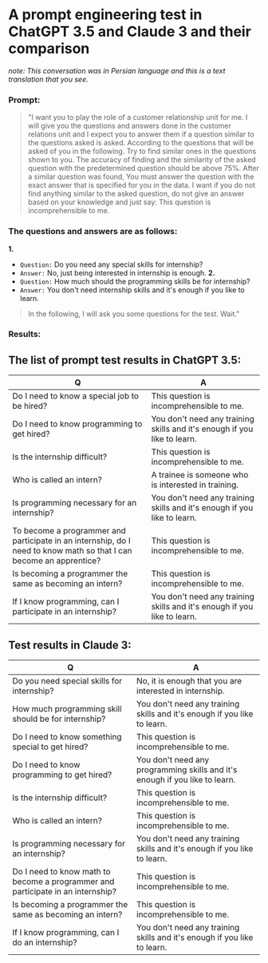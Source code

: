 # A prompt engineering test in ChatGPT 3.5 and Claude 3 and their comparison

_note: This conversation was in Persian language and this is a text translation that you see._

### Prompt:
> "I want you to play the role of a customer relationship unit for me. I will give you the questions and answers done in the customer relations unit and I expect you to answer them if a question similar to the questions asked is asked.
According to the questions that will be asked of you in the following. Try to find similar ones in the questions shown to you. The accuracy of finding and the similarity of the asked question with the predetermined question should be above 75%.
After a similar question was found, You must answer the question with the exact answer that is specified for you in the data.
I want if you do not find anything similar to the asked question, do not give an answer based on your knowledge and just say: This question is incomprehensible to me.

### The questions and answers are as follows:
**1.**
* `Question:` Do you need any special skills for internship?
* `Answer:` No, just being interested in internship is enough.
**2.**
* `Question:` How much should the programming skills be for internship?
* `Answer:` You don't need internship skills and it's enough if you like to learn.

>In the following, I will ask you some questions for the test. Wait."

### Results:
## The list of prompt test results in ChatGPT 3.5:
| Q | A |
| - | - |
| Do I need to know a special job to be hired?  | This question is incomprehensible to me.  |
| Do I need to know programming to get hired?  | You don't need any training skills and it's enough if you like to learn.  |
| Is the internship difficult? | This question is incomprehensible to me. |
| Who is called an intern? | A trainee is someone who is interested in training. |
| Is programming necessary for an internship? | You don't need any training skills and it's enough if you like to learn. |
| To become a programmer and participate in an internship, do I need to know math so that I can become an apprentice? | This question is incomprehensible to me. |
| Is becoming a programmer the same as becoming an intern? | This question is incomprehensible to me. |
| If I know programming, can I participate in an internship? | You don't need any training skills and it's enough if you like to learn. |

## Test results in Claude 3:
| Q | A |
| - | - |
| Do you need special skills for internship?  | No, it is enough that you are interested in internship.  |
| How much programming skill should be for internship?  | You don't need any training skills and it's enough if you like to learn.  |
| Do I need to know something special to get hired? | This question is incomprehensible to me. |
| Do I need to know programming to get hired? | You don't need any programming skills and it's enough if you like to learn. |
| Is the internship difficult? | This question is incomprehensible to me. |
| Who is called an intern? | This question is incomprehensible to me. |
| Is programming necessary for an internship? | You don't need any training skills and it's enough if you like to learn. |
| Do I need to know math to become a programmer and participate in an internship? | This question is incomprehensible to me. |
| Is becoming a programmer the same as becoming an intern? | This question is incomprehensible to me. |
| If I know programming, can I do an internship? | You don't need any training skills and it's enough if you like to learn. |
